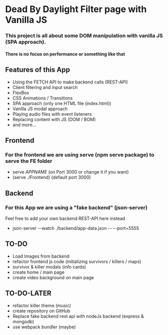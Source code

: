 # Dead By Daylight Filter page with Vanilla JS 
### This project is all about some DOM manipulation with vanilla JS (SPA approach).
#### There is no focus on performance or something like that

## Features of this App
- Using the FETCH API to make backend calls (REST-API)
- Client filtering and input search
- FlexBox
- CSS Animations / Transitions
- SPA approach (only one HTML file (index.html))
- Vanilla JS modal approach
- Playing audio files with event listeners
- Replacing content with JS (DOM / BOM)
- and more...

## Frontend

### For the frontend we are using serve (npm serve package) to serve the FE folder
- serve *APPNAME* (on Port 3000 or change it if you want)
- (serve ./Frontend) (default port 3000)

## Backend

### For this App we are using a "fake backend" (json-server)
Feel free to add your own backend REST-API here instead
- json-server --watch ./backend/app-data.json -- --port=5555

## TO-DO

- Load Images from backend
- refactor frontend js code (initializing survivors / killers / maps)
- survivor & killer modals (info cards)
- create home / main page
- create video background on main page

## TO-DO-LATER

- refactor killer theme (music)
- create repository on GitHub
- Replace fake backend rest api with nodeJs backend (express & mongodb)
- use webpack bundler (maybe)

